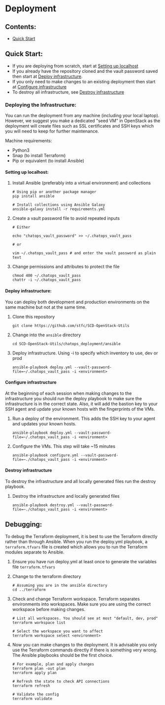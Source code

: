 # Deployment

## Contents:

- [Quick Start](#quick-start)

## Quick Start:

- If you are deploying from scratch, start at [Setting up localhost](#setting-up-localhost)
- If you already have the repository cloned and the vault password saved then start
  at [Deploy infrastructure](#deploy-infrastructure).
- If you only need to make changes to an existing deployment then start
  at [Configure infrastructure](#configure-infrastructure)
- To destroy all infrastructure, see [Destroy infrastructure](#destroy-infrastructure)

### Deploying the Infrastructure:

You can run the deployment from any machine (including your local laptop).
However, we suggest you make a dedicated "seed VM" in OpenStack as the
deployment will create files such as SSL certificates and SSH keys which you
will need to keep for further maintenance.

Machine requirements:

- Python3
- Snap (to install Terraform)
- Pip or equivalent (to install Ansible)

#### Setting up localhost:

1. Install Ansible (preferably into a virtual environment) and collections
   ```shell
   # Using pip or another package manager
   pip install ansible
   
   # Install collections using Ansible Galaxy
   ansible-galaxy install -r requirements.yml  
   ```

2. Create a vault password file to avoid repeated inputs
   ```shell
   # Either
   
   echo "chatops_vault_password" >> ~/.chatops_vault_pass
   
   # or
   
   vim ~/.chatops_vault_pass # and enter the vault password as plain text
   ```

3. Change permissions and attributes to protect the file
   ```shell
   chmod 400 ~/.chatops_vault_pass
   chattr -i ~/.chatops_vault_pass
   ```

#### Deploy infrastructure:

You can deploy both development and production environments on the same machine but not at the same time.

1. Clone this repository
   ```shell
   git clone https://github.com/stfc/SCD-OpenStack-Utils
   ```

2. Change into the `ansible` directory
   ```shell
   cd SCD-OpenStack-Utils/chatops_deployment/ansible
   ```

3. Deploy infrastructure. Using -i to specify which inventory to use, dev or prod
   ```shell
   ansible-playbook deploy.yml --vault-password-file=~/.chatops_vault_pass -i <environment>
   ```

#### Configure infrastructure

At the beginning of each session when making changes to the infrastructure
you should run the deploy playbook to make sure the infrastructure is in the correct state.
Also, it will add the bastion key to your SSH agent and update your known hosts with the fingerprints of the VMs.

1. Run a deploy of the environment. This adds the SSH key to your agent and updates your known hosts.
   ```shell
   ansible-playbook deploy.yml --vault-password-file=~/.chatops_vault_pass -i <environment>
   ```

2. Configure the VMs. This step will take ~15 minutes
   ```shell
   ansible-playbook configure.yml --vault-password-file=~./chatops_vault_pass -i <environment>
   ```

#### Destroy infrastructure

To destroy the infrastructure and all locally generated files run the destroy playbook.

1. Destroy the infrastructure and locally generated files
   ```shell
   ansible-playbook destroy.yml --vault-password-file=~./chatops_vault_pass -i <environment>
   ```

## Debugging:

To debug the Terraform deployment, it is best to use the Terraform directly rather than through Ansible.
When you run the deploy.yml playbook, a `terraform.tfvars` file is created which allows you to run the Terraform modules
separate to Ansible.

1. Ensure you have run deploy.yml at least once to generate the variables file `terraform.tfvars`

2. Change to the terraform directory
   ```shell
   # Assuming you are in the ansible directory
   cd ../terraform
   ```

3. Check and change Terraform workspace. Terraform separates environments into workspaces. Make sure you are using the
   correct workspace before making changes.
   ```shell
   # List all workspaces. You should see at most "default, dev, prod"
   terraform workspace list
   
   # Select the workspace you want to affect
   terraform workspace select <environment>
   ```

4. Now you can make changes to the deployment. It is advisable you only use the Terraform commands directly if there is
   something very wrong. The Ansible playbooks should be the first choice.
   ```shell
   # For example, plan and apply changes
   terraform plan -out plan
   terraform apply plan
   
   # Refresh the state to check API connections
   terraform refresh
   
   # Validate the config
   terraform validate
   ```